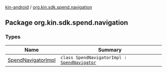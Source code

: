 [kin-android](../index.md) / [org.kin.sdk.spend.navigation](./index.md)

## Package org.kin.sdk.spend.navigation

### Types

| Name | Summary |
|---|---|
| [SpendNavigatorImpl](-spend-navigator-impl/index.md) | `class SpendNavigatorImpl : `[`SpendNavigator`](../org.kin.base.viewmodel.tools/-spend-navigator/index.md) |
